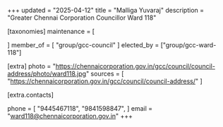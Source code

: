 +++
updated = "2025-04-12"
title = "Malliga Yuvaraj"
description = "Greater Chennai Corporation Councillor Ward 118"

[taxonomies]
maintenance = [

]
member_of = [
    "group/gcc-council"
]
elected_by = ["group/gcc-ward-118"]

[extra]
photo = "https://chennaicorporation.gov.in/gcc/council/council-address/photo/ward118.jpg"
sources = [
    "https://chennaicorporation.gov.in/gcc/council/council-address/"
]

[extra.contacts]

phone = [
    "9445467118",
    "9841598847",
    ]
email = "ward118@chennaicorporation.gov.in"
+++